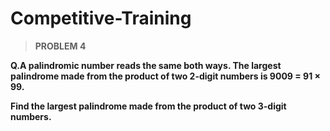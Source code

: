 # Competitive-Training
>**PROBLEM 4**

**Q.A palindromic number reads the same both ways. The largest palindrome made from the product of two 2-digit numbers is 9009 = 91 × 99.**

**Find the largest palindrome made from the product of two 3-digit numbers.**

